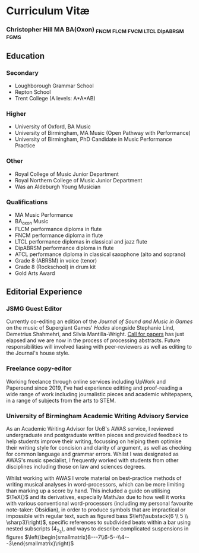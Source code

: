 # Curriculum Vitæ

### Christopher Hill MA BA(Oxon) <sub>FNCM FLCM FVCM LTCL DipABRSM FGMS</sub>

## Education

### Secondary 

- Loughborough Grammar School 
- Repton School  
- Trent College (A levels: A\*A\*AB)

### Higher 

- University of Oxford, BA Music
- University of Birmingham, MA Music (Open Pathway with Performance)
- University of Birmingham, PhD Candidate in Music Performance Practice

### Other

- Royal College of Music Junior Department
- Royal Northern College of Music Junior Department
- Was an Aldeburgh Young Musician

### Qualifications

- MA Music Performance
- BA<sub>oxon</sub> Music
- FLCM performance diploma in flute
- FNCM performance diploma in flute
- LTCL performance diplomas in classical and jazz flute
- DipABRSM performance diploma in flute
- ATCL performance diploma in classical saxophone (alto and soprano)
- Grade 8 (ABRSM) in voice (tenor)
- Grade 8 (Rockschool) in drum kit
- Gold Arts Award

## Editorial Experience

### JSMG Guest Editor

Currently co-editing an edition of the *Journal of Sound and Music in Games* on the music of Supergiant Games' *Hades* alongside Stephanie Lind, Demetrius Shahmehri, and Silvia Mantilla-Wright. [Call for papers](https://www.sssmg.org/wp/2022/11/08/call-for-proposals-hades-special-issue-for-jsmg/) has just elapsed and we are now in the process of processing abstracts. Future responsibilities will involved liasing with peer-reviewers as well as editing to the Journal's house style.  

### Freelance copy-editor

Working freelance through online services including UpWork and Paperound since 2019, I've had experience editting and proof-reading a wide range of work including journalistic pieces and academic whitepapers, in a range of subjects from the arts to STEM.

### University of Birmingham Academic Writing Advisory Service

As an Academic Writing Advisor for UoB's AWAS service, I reviewed undergraduate and postgraduate written pieces and provided feedback to help students improve their writing, focussing on helping them optimise their writing style for concision and clarity of argument, as well as checking for common language and grammar errors. Whilst I was designated as AWAS's music specialist, I frequently worked with students from other disciplines including those on law and sciences degrees.

Whilst working with AWAS I wrote material on best-practice methods of writing musical analyses in word-processors, which can be more limiting than marking up a score by hand. This included a guide on utilising $\TeX{}$ and its derivatives, especially MathJax due to how well it works with various conventional word-processors (including my personal favourite note-taker: Obsidian), in order to produce symbols that are impractical or impossible with regular text, such as figured bass $\left(\substack{6 \\ 5 \\ \sharp3}\right)$, specific references to subdivided beats within a bar using nested subscripts $\left(4_{2_3}\right)$, and ways to describe complicated suspensions in figures $\left(\begin{smallmatrix}8---7\\6-5--\\4---3\end{smallmatrix}\right)$ 